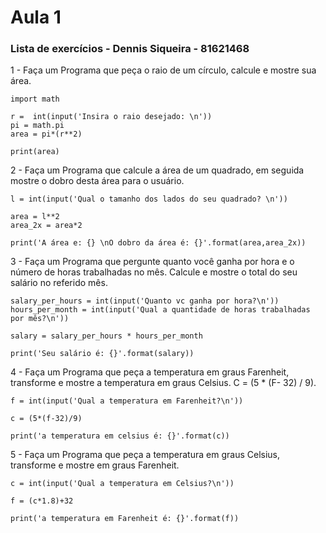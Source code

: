 
# Aula 1

### Lista de exercícios - Dennis Siqueira - 81621468

1 - Faça um Programa que peça o raio de um círculo, calcule e
mostre sua área.

````
import math

r =  int(input('Insira o raio desejado: \n'))
pi = math.pi
area = pi*(r**2)

print(area)
````

2 - Faça um Programa que calcule a área de um quadrado, em
seguida mostre o dobro desta área para o usuário.

````
l = int(input('Qual o tamanho dos lados do seu quadrado? \n'))

area = l**2
area_2x = area*2

print('A área e: {} \nO dobro da área é: {}'.format(area,area_2x))

````

3 - Faça um Programa que pergunte quanto você ganha por hora e o
número de horas trabalhadas no mês. Calcule e mostre o total do
seu salário no referido mês.

````
salary_per_hours = int(input('Quanto vc ganha por hora?\n'))
hours_per_month = int(input('Qual a quantidade de horas trabalhadas por mês?\n'))

salary = salary_per_hours * hours_per_month

print('Seu salário é: {}'.format(salary))
````

4 - Faça um Programa que peça a temperatura em graus Farenheit,
transforme e mostre a temperatura em graus Celsius. C = (5 * (F-
32) / 9).

````
f = int(input('Qual a temperatura em Farenheit?\n'))

c = (5*(f-32)/9)

print('a temperatura em celsius é: {}'.format(c))
````

5 - Faça um Programa que peça a temperatura em graus Celsius,
transforme e mostre em graus Farenheit.

````
c = int(input('Qual a temperatura em Celsius?\n'))

f = (c*1.8)+32

print('a temperatura em Farenheit é: {}'.format(f))
````
